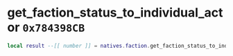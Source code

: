 # get_faction_status_to_individual_actor `0x784398CB`

```lua
local result --[[ number ]] = natives.faction.get_faction_status_to_individual_actor(_unk0 --[[ number ]], _unk1 --[[ number ]])
```